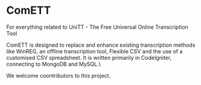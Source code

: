 # ComETT
For everything related to UniTT - The Free Universal Online Transcription Tool

ComETT is designed to replace and enhance existing transcription methods like WinREG, an offline transcription tool, Flexible CSV and the use of a customised CSV spreadsheet. It is written primarily in CodeIgniter, connecting to MongoDB and MySQL.\

We welcome coontributors to this project. 
